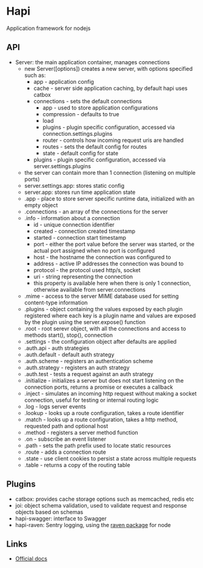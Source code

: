 # Hapi
Application framework for nodejs

## API
* Server: the main application container, manages connections
  - new Server([options]) creates a new server, with options specified such as:
    * app - application config
    * cache - server side application caching, by default hapi uses catbox
    * connections - sets the default connections
      - app - used to store application configurations
      - compression - defaults to true
      - load
      - plugins - plugin specific configuration, accessed via connection.settings.plugins
      - router - controls how incoming request uris are handled
      - routes - sets the default config for routes
      - state - default config for state
    * plugins - plugin specific configuration, accessed via server.settings.plugins
  - the server can contain more than 1 connection (listening on multiple ports)
  - server.settings.app: stores static config
  - server.app: stores run time application state
  - .app - place to store server specific runtime data, initialized with an empty object
  - .connections - an array of the connections for the server
  - .info - information about a connection
    * id - unique connection identifier
    * created - connection created timestamp
    * started - connection start timestamp
    * port - either the port value before the server was started, or the actual port assigned when no port is configured
    * host - the hostname the connection was configured to
    * address - active IP addresses the connection was bound to
    * protocol - the protocol used http/s, socket
    * uri - string representing the connection
    * this property is available here when there is only 1 connection, otherwise available from server.connections
  - .mime - access to the server MIME database used for setting content-type information
  - .plugins - object containing the values exposed by each plugin registered where each key is a plugin name and values are exposed by the plugin using the server.expose() function
  - .root - root serevr object, with all the connections and access to methods start(), stop(), connection
  - .settings - the configuration object after defaults are applied
  - .auth.api - auth strategies
  - .auth.default - default auth strategy
  - .auth.scheme - registers an authentication scheme
  - .auth.strategy - registers an auth strategy
  - .auth.test - tests a request against an auth strategy
  - .initialize - initializes a server but does not start listening on the connection ports, returns a promise or executes a callback
  - .inject - simulates an incoming http request without making a socket connection, useful for testing or internal routing logic
  - .log - logs server events
  - .lookup - looks up a route configuration, takes a route identifier
  - .match - looks up a route configuration, takes a http method, requested path and optional host
  - .method - registers a server method function
  - .on - subscribe an event listener
  - .path - sets the path prefix used to locate static resources
  - .route - adds a connection route
  - .state - use client cookies to persist a state across multiple requests
  - .table - returns a copy of the routing table



## Plugins
- catbox: provides cache storage options such as memcached, redis etc
- joi: object schema validation, used to validate request and response objects based on schemas
- hapi-swagger: interface to Swagger
- hapi-raven: Sentry logging, using the [raven package](https://www.npmjs.com/package/raven) for node

## Links
* [Official docs](https://hapijs.com/)
